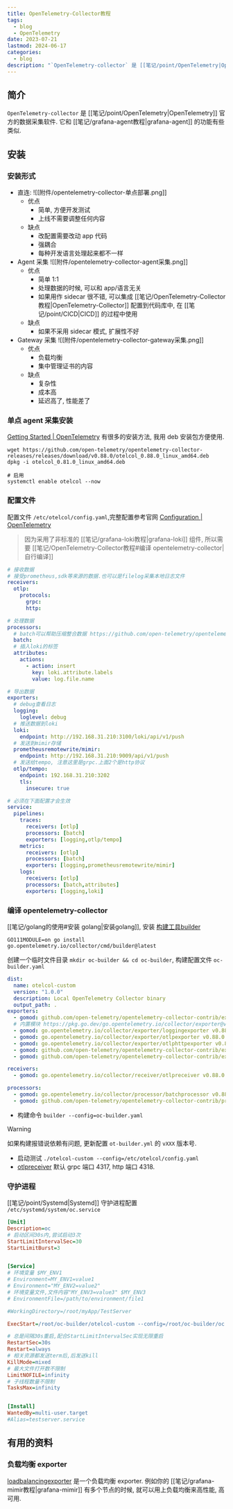 ```yaml
---
title: OpenTelemetry-Collector教程
tags:
  - blog
  - OpenTelemetry
date: 2023-07-21
lastmod: 2024-06-17
categories:
  - blog
description: "`OpenTelemetry-collector` 是 [[笔记/point/OpenTelemetry|OpenTelemetry]] 官方的数据采集软件. 它和 [[笔记/grafana-agent教程|grafana-agent]] 的功能有些类似."
---
```


## 简介

`OpenTelemetry-collector` 是 [[笔记/point/OpenTelemetry|OpenTelemetry]] 官方的数据采集软件. 它和 [[笔记/grafana-agent教程|grafana-agent]] 的功能有些类似.

## 安装

### 安装形式

- 直连: ![[附件/opentelemetry-collector-单点部署.png]]
    - 优点
        - 简单, 方便开发测试
        - 上线不需要调整任何内容
    - 缺点
        - 改配置需要改动 app 代码
        - 强耦合
        - 每种开发语言处理起来都不一样
- Agent 采集 ![[附件/opentelemetry-collector-agent采集.png]]
    - 优点
        - 简单 1:1
        - 处理数据的时候, 可以和 app/语言无关
        - 如果用作 sidecar 很不错, 可以集成 [[笔记/OpenTelemetry-Collector教程|OpenTelemetry-Collector]] 配置到代码库中, 在 [[笔记/point/CICD|CICD]] 的过程中使用
    - 缺点
        - 如果不采用 sidecar 模式, 扩展性不好
- Gateway 采集 ![[附件/opentelemetry-collector-gateway采集.png]]
    - 优点
        - 负载均衡
        - 集中管理证书的内容
    - 缺点
        - 复杂性
        - 成本高
        - 延迟高了, 性能差了

### 单点 agent 采集安装

[Getting Started | OpenTelemetry](https://opentelemetry.io/docs/collector/getting-started/) 有很多的安装方法, 我用 deb 安装包方便使用.

```shell
wget https://github.com/open-telemetry/opentelemetry-collector-releases/releases/download/v0.88.0/otelcol_0.88.0_linux_amd64.deb
dpkg -i otelcol_0.81.0_linux_amd64.deb

# 启用
systemctl enable otelcol --now
```

### 配置文件

配置文件 `/etc/otelcol/config.yaml`,完整配置参考官网 [Configuration | OpenTelemetry](https://opentelemetry.io/docs/collector/configuration/)

> 因为采用了非标准的 [[笔记/grafana-loki教程|grafana-loki]] 组件, 所以需要 [[笔记/OpenTelemetry-Collector教程#编译 opentelemetry-collector|自行编译]]

```yml
# 接收数据
# 接受prometheus,sdk等来源的数据.也可以是filelog采集本地日志文件
receivers:
  otlp:
    protocols:
      grpc:
      http:

# 处理数据
processors:
  # batch可以帮助压缩整合数据 https://github.com/open-telemetry/opentelemetry-collector/blob/main/processor/batchprocessor/README.md
  batch:
  # 插入loki的标签
  attributes:
    actions:
      - action: insert
        key: loki.attribute.labels
        value: log.file.name

# 导出数据
exporters:
  # debug查看日志
  logging:
    loglevel: debug
  # 推送数据到loki
  loki:
    endpoint: http://192.168.31.210:3100/loki/api/v1/push
  # 发送到mimir存储
  prometheusremotewrite/mimir:
    endpoint: http://192.168.31.210:9009/api/v1/push
  # 发送给tempo, 注意这里是grpc.上面2个是http协议
  otlp/tempo:
    endpoint: 192.168.31.210:3202
    tls:  
      insecure: true

# 必须在下面配置才会生效
service:
  pipelines:
    traces:
      receivers: [otlp]
      processors: [batch]
      exporters: [logging,otlp/tempo]
    metrics:
      receivers: [otlp]
      processors: [batch]
      exporters: [logging,prometheusremotewrite/mimir]
    logs:
      receivers: [otlp]
      processors: [batch,attributes]
      exporters: [logging,loki]
```

### 编译 opentelemetry-collector

[[笔记/golang的使用#安装 golang|安装golang]], 安装 [构建工具builder](https://github.com/open-telemetry/opentelemetry-collector/tree/main/cmd/builder)

```shell
GO111MODULE=on go install go.opentelemetry.io/collector/cmd/builder@latest
```

创建一个临时文件目录 `mkdir oc-builder && cd oc-builder`, 构建配置文件 `oc-builder.yaml`

```yml
dist:
  name: otelcol-custom
  version: "1.0.0"
  description: Local OpenTelemetry Collector binary
  output_path: .
exporters:
  - gomod: github.com/open-telemetry/opentelemetry-collector-contrib/exporter/lokiexporter v0.88.0
  # 内置模块 https://pkg.go.dev/go.opentelemetry.io/collector/exporter@v0.81.0#section-directories
  - gomod: go.opentelemetry.io/collector/exporter/loggingexporter v0.88.0
  - gomod: go.opentelemetry.io/collector/exporter/otlpexporter v0.88.0
  - gomod: go.opentelemetry.io/collector/exporter/otlphttpexporter v0.88.0
  - gomod: github.com/open-telemetry/opentelemetry-collector-contrib/exporter/prometheusexporter v0.88.0
  - gomod: github.com/open-telemetry/opentelemetry-collector-contrib/exporter/prometheusremotewriteexporter v0.88.0

receivers:
  - gomod: go.opentelemetry.io/collector/receiver/otlpreceiver v0.88.0

processors:
  - gomod: go.opentelemetry.io/collector/processor/batchprocessor v0.88.0
  - gomod: github.com/open-telemetry/opentelemetry-collector-contrib/processor/attributesprocessor v0.88.0
```

- 构建命令 `builder --config=oc-builder.yaml`
> [!warning]
> 如果构建报错说依赖有问题, 更新配置 `ot-builder.yml` 的 `vXXX` 版本号.
- 启动测试 `./otelcol-custom --config=/etc/otelcol/config.yaml`
- [otlpreceiver](https://github.com/open-telemetry/opentelemetry-collector/blob/main/receiver/otlpreceiver/README.md) 默认 grpc 端口 4317, http 端口 4318.

### 守护进程

[[笔记/point/Systemd|Systemd]] 守护进程配置 `/etc/systemd/system/oc.service`

```ini
[Unit]
Description=oc
# 启动区间30s内,尝试启动3次
StartLimitIntervalSec=30
StartLimitBurst=3


[Service]
# 环境变量 $MY_ENV1
# Environment=MY_ENV1=value1
# Environment="MY_ENV2=value2"
# 环境变量文件,文件内容"MY_ENV3=value3" $MY_ENV3
# EnvironmentFile=/path/to/environment/file1

#WorkingDirectory=/root/myApp/TestServer

ExecStart=/root/oc-builder/otelcol-custom --config=/root/oc-builder/oc.yaml

# 总是间隔30s重启,配合StartLimitIntervalSec实现无限重启
RestartSec=30s 
Restart=always
# 相关资源都发送term后,后发送kill
KillMode=mixed
# 最大文件打开数不限制
LimitNOFILE=infinity
# 子线程数量不限制
TasksMax=infinity


[Install]
WantedBy=multi-user.target
#Alias=testserver.service
```

## 有用的资料

### 负载均衡 exporter

[loadbalancingexporter](https://github.com/open-telemetry/opentelemetry-collector-contrib/tree/main/exporter/loadbalancingexporter) 是一个负载均衡 exporter. 例如你的 [[笔记/grafana-mimir教程|grafana-mimir]] 有多个节点的时候, 就可以用上负载均衡来高性能, 高可用.
